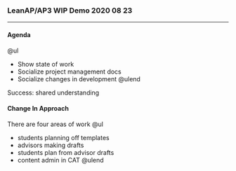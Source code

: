 ### LeanAP/AP3 WIP Demo 2020 08 23

---

#### Agenda

@ul
- Show state of work
- Socialize project management docs
- Socialize changes in development
@ulend

Success: shared understanding

#### Change In Approach

There are four areas of work
@ul
- students planning off templates
- advisors making drafts
- students plan from advisor drafts
- content admin in CAT
@ulend
